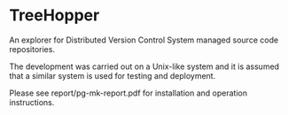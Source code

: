 TreeHopper
==========

An explorer for Distributed Version Control System managed source code repositories.


The development was carried out on a Unix-like system and it is assumed that a similar
system is used for testing and deployment.


Please see report/pg-mk-report.pdf for installation and operation instructions.
